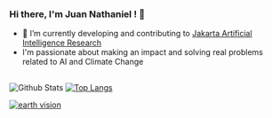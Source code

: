 ### Hi there, I'm Juan Nathaniel ! 👋
- :milky_way: I’m currently developing and contributing to [Jakarta Artificial Intelligence Research](https://github.com/jakartaresearch)
- I'm passionate about making an impact and solving real problems related to AI and Climate Change

##

![Github Stats](https://github-readme-stats.vercel.app/api?username=juannat7&show_icons=true&theme=outrun)
[![Top Langs](https://github-readme-stats.vercel.app/api/top-langs/?username=juannat7&layout=compact&theme=react)](https://github.com/juannat7/github-readme-stats)

[![earth vision](https://github-readme-stats.vercel.app/api/pin/?username=jakartaresearch&repo=earth-vision&theme=dracula)](https://github.com/jakartaresearch/earth-vision)
